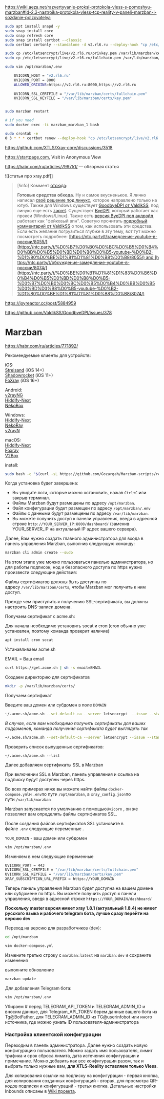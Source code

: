 https://wiki.aeza.net/razvertyvanie-proksi-protokola-vless-s-pomoshyu-marzban#id-2.3-nastroika-protokola-vless-tcp-reality-v-paneli-marzban-i-sozdanie-polzovatelya

```bash
sudo apt install snapd -y
sudo snap install core
sudo snap refresh core
sudo snap install certbot --classic
sudo certbot certonly --standalone -d v2.rl6.ru --deploy-hook "cp /etc/letsencrypt/live/v2.rl6.ru/privkey.pem /var/lib/marzban/certs/key.pem && cp /etc/letsencrypt/live/v2.rl6.ru/fullchain.pem /var/lib/marzban/certs/fullchain.pem"

sudo cp /etc/letsencrypt/live/v2.rl6.ru/privkey.pem /var/lib/marzban/certs/key.pem
sudo cp /etc/letsencrypt/live/v2.rl6.ru/fullchain.pem /var/lib/marzban/certs/fullchain.pem

sudo vim /opt/marzban/.env

	UVICORN_HOST = "v2.rl6.ru"
	UVICORN_PORT = 8000
	ALLOWED_ORIGINS=https://v2.rl6.ru:8000,https://v2.rl6.ru
	
	UVICORN_SSL_CERTFILE = "/var/lib/marzban/certs/fullchain.pem"
	UVICORN_SSL_KEYFILE = "/var/lib/marzban/certs/key.pem"


sudo marzban restart

# if you need
sudo docker exec -ti marzban_marzban_1 bash

sudo crontab -e
0 3 * * * certbot renew --deploy-hook "cp /etc/letsencrypt/live/v2.rl6.ru/privkey.pem /var/lib/marzban/certs/key.pem && cp /etc/letsencrypt/live/v2.rl6.ru/fullchain.pem /var/lib/marzban/certs/fullchain.pem"
```


https://github.com/XTLS/Xray-core/discussions/3518

https://startpage.com, Visit in Anonymous View

https://habr.com/ru/articles/799751/ — обзорная статья

![[статья про xray.pdf]]


>[!info] Коммент [отсюда](https://habr.com/ru/articles/832678/):
>
>**Готовые средства обхода.** Ну и самое вкусненькое. Я лично написал [своё решение под линукс](https://github.com/Waujito/youtubeUnblock), которое направлено только на ютуб. Также для Windows существует [GoodbyeDPI от ValdikSS](https://github.com/ValdikSS/GoodbyeDPI), под линукс еще есть [zapret](https://github.com/bol-van/zapret). Существует [ByeDPI](https://github.com/hufrea/byedpi), который работает как прокси (Windows/Linux). Также есть [версия ByeDPI под андройд](https://github.com/dovecoteescapee/ByeDPIAndroid), работает как "фейковый впн". Советую прочитать [подробный комментарий от ValdikSS](https://github.com/yt-dlp/yt-dlp/issues/10443#issuecomment-2248940967) о том, как использовать эти средства. Если есть желание погрузиться глубже в эту тему, вот тут можно посмотреть подробнее: [https://ntc.party/t/замедление-youtube-в-россии/8055/](https://ntc.party/t/%D0%B7%D0%B0%D0%BC%D0%B5%D0%B4%D0%BB%D0%B5%D0%BD%D0%B8%D0%B5-youtube-%D0%B2-%D1%80%D0%BE%D1%81%D1%81%D0%B8%D0%B8/8055/) and [https://ntc.party/t/обсуждение-замедление-youtube-в-россии/8074/](https://ntc.party/t/%D0%BE%D0%B1%D1%81%D1%83%D0%B6%D0%B4%D0%B5%D0%BD%D0%B8%D0%B5-%D0%B7%D0%B0%D0%BC%D0%B5%D0%B4%D0%BB%D0%B5%D0%BD%D0%B8%D0%B5-youtube-%D0%B2-%D1%80%D0%BE%D1%81%D1%81%D0%B8%D0%B8/8074/)

https://joyreactor.cc/post/5884959

https://github.com/ValdikSS/GoodbyeDPI/issues/378

# Marzban

https://habr.com/ru/articles/771892/

Рекомендуемые клиенты для устройств:

iOS:  
[Streisand](https://apps.apple.com/app/id6450534064) (iOS 14+)  
[Shadowrocket](https://apps.apple.com/us/app/shadowrocket/id932747118) (iOS 11+)  
[FoXray](https://apps.apple.com/us/app/foxray/id6448898396) (iOS 16+)

Android:  
[v2rayNG](https://github.com/2dust/v2rayNG/releases)  
[Hiddify-Next](https://play.google.com/store/apps/details?id=app.hiddify.com)  
[NekoBox](https://github.com/MatsuriDayo/NekoBoxForAndroid/releases)

Windows:  
[Hiddify-Next](https://github.com/hiddify/hiddify-next/releases/)  
[NekoRay](https://github.com/MatsuriDayo/nekoray/releases)  
[v2rayN](https://v2rayn/)

macOS:  
[Hiddify-Next](https://github.com/hiddify/hiddify-next/releases/latest/download/hiddify-macos-universal.zip)  
[Foxray](https://apps.apple.com/us/app/foxray/id6448898396)  
[V2Box](https://apps.apple.com/us/app/v2box-v2ray-client/id6446814690)

install:

```bash
sudo bash -c "$(curl -sL https://github.com/Gozargah/Marzban-scripts/raw/master/marzban.sh)" @ install
```

Когда установка будет завершена:

- Вы увидите логи, которые можно остановить, нажав `Ctrl+C` или закрыв терминал.
- Файлы Marzban будут размещены по адресу `/opt/marzban`.
- Файл конфигурации будет размещен по адресу `/opt/marzban/.env`
- Файлы с данными будут размещены по адресу `/var/lib/marzban`.
- Вы можете получить доступ к панели управления, введя в адресной строке `http://YOUR_SERVER_IP:8000/dashboard/` (заменив YOUR_SERVER_IP на актуальный IP адрес вашего сервера).

Далее, Вам нужно создать главного администратора для входа в панель управления Marzban, выполнив следующую команду:

```bash
marzban cli admin create --sudo
```

На этом этапе уже можно пользоваться панелью администратора, но для работы подписок, нод и безопасного доступа по https нужно произвести следующие действия:

Файлы сертификатов должны быть доступны по адресу `/var/lib/marzban/certs`, чтобы Marzban мог получить к ним доступ.

Прежде чем приступить к получению SSL-сертификата, вы должны настроить DNS-записи домена.

Получаем сертификат с acme.sh:

Для начала необходимо установить socat и cron (cron обычно уже установлен, поэтому команда проверит наличие)

```bash
apt install cron socat
```


Устанавливаем acme.sh

EMAIL = Ваш email

```bash
curl https://get.acme.sh | sh -s email=EMAIL
```

Создаем директорию для сертификатов

```bash
mkdir -p /var/lib/marzban/certs/
```

Получаем сертификат

Введите ваш домен или субдомен в поле `DOMAIN`

```bash
~/.acme.sh/acme.sh --set-default-ca --server letsencrypt  --issue --standalone -d DOMAIN \--key-file /var/lib/marzban/certs/key.pem \--fullchain-file /var/lib/marzban/certs/fullchain.pem
```

_В случае, если вам необходимо получить сертификаты для ваших поддоменов, команда получения сертификата будет выглядеть так_

```bash
~/.acme.sh/acme.sh --set-default-ca --server letsencrypt --issue --standalone \-d DOMAIN \-d SUBDOMAIN1.DOMAIN \-d SUBDOMAIN2.DOMAIN \--key-file /var/lib/marzban/certs/key.pem \--fullchain-file /var/lib/marzban/certs/fullchain.pem
```

Проверить список выпущенных сертификатов:

```
~/.acme.sh/acme.sh --list
```

Далее добавляем сертификаты SSL в Marzban

При включении SSL в Marzban, панель управления и ссылка на подписку будут доступны через https.

Во всех примерах ниже вы можете найти файлы `docker-compose.yml`и `.env`по пути `/opt/marzban‍‍‍`, а `xray_config.json`по пути `/var/lib/marzban`

Marzban запускается по умолчанию с помощью`Uvicorn` , он же позволяет вам определять файлы сертификатов SSL.

После создания файлов сертификатов SSL установите в файле `.env` следующие переменные .

`YOUR_DOMAIN` - ваш домен или субдомен

```bash
vim /opt/marzban/.env
```

Изменяем в нем следующие переменные

```bash
UVICORN_PORT = 443
UVICORN_SSL_CERTFILE = "/var/lib/marzban/certs/fullchain.pem"
UVICORN_SSL_KEYFILE = "/var/lib/marzban/certs/key.pem"
XRAY_SUBSCRIPTION_URL_PREFIX = https://YOUR_DOMAIN
```

Теперь панель управления Marzban будет доступна на вашем домене или субдомене по https. Вы можете получить доступ к панели управления, введя в адресной строке `https://YOUR_DOMAIN/dashboard/`

**Поскольку master версия имеет xray 1.8.1 (актуальный 1.8.4) не имеет русского языка и рабочего telegram бота, лучше сразу перейти на версию dev**

Переход на версию для разработчиков (dev):

```bash
cd /opt/marzban
```

```bash
vim docker-compose.yml
```

Измените третью строку с `marzban:latest` на `marzban:dev` и сохраните изменения

выполните обновление

```bash
marzban update 
```

Для добавления Telegram бота:

```bash
vim /opt/marzban/.env
```

Убираем # перед TELEGRAM_API_TOKEN и TELEGRAM_ADMIN_ID и вносим данные, для Telegram_API_TOKEN берем данные вашего бота из Tg@BotFather, для TELEGRAM_ADMIN_ID из TG@userinfobot или иного источника, где можно узнать ID пользователя-администратора

### Настройка клиентской конфигурации

Переходим в панель администратора. Далее нужно создать новую конфигурацию пользователя. Можно задать имя пользователя, лимит трафика и срок сброса лимита, дата истечения конфигурации и примечание. Можно добавить как все конфигурации разом, так и выбрать только нужные вам, **для XTLS-Reality оставляем только Vless**.

Для копирования ссылки на подписку на конфигурации - первая кнопка, для копирования созданных конфигураций - вторая, для просмотра QR-кодов подписки и конфигураций - третья кнопка. Детальные настройки Inbounds описаны в [Wiki проекта](https://docs.marzban.ru/start/host-settings/).


